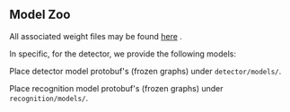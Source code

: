 ## Model Zoo

All associated weight files may be found [here](
https://drive.google.com/drive/folders/1KIm781ON9FmifTjZ1BMUaWlSlzaZGqQj?usp=sharing) .

In specific, for the detector, we provide the following models:

Place detector model protobuf's (frozen graphs) under `detector/models/`.


Place recognition model protobuf's (frozen graphs) under `recognition/models/`.